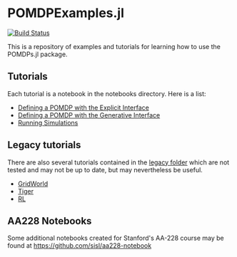 # POMDPExamples.jl

[![Build Status](https://travis-ci.org/JuliaPOMDP/POMDPExamples.jl.svg?branch=master)](https://travis-ci.org/JuliaPOMDP/POMDPExamples.jl)

This is a repository of examples and tutorials for learning how to use the POMDPs.jl package.

## Tutorials

Each tutorial is a notebook in the notebooks directory. Here is a list:

- [Defining a POMDP with the Explicit Interface](notebooks/Defining-a-POMDP-with-the-Explicit-Interface.ipynb)
- [Defining a POMDP with the Generative Interface](notebooks/Defining-a-POMDP-with-the-Generative-Interface.ipynb)
- [Running Simulations](notebooks/Running-Simulations.ipynb)

## Legacy tutorials

There are also several tutorials contained in the [legacy folder](legacy) which are not tested and may not be up to date, but may nevertheless be useful.

- [GridWorld](legacy/GridWorld.ipynb)
- [Tiger](legacy/Tiger.ipynb)
- [RL](legacy/rl-tuto/reinforcement_learning_tutorial.ipynb)

## AA228 Notebooks

Some additional notebooks created for Stanford's AA-228 course may be found at https://github.com/sisl/aa228-notebook
